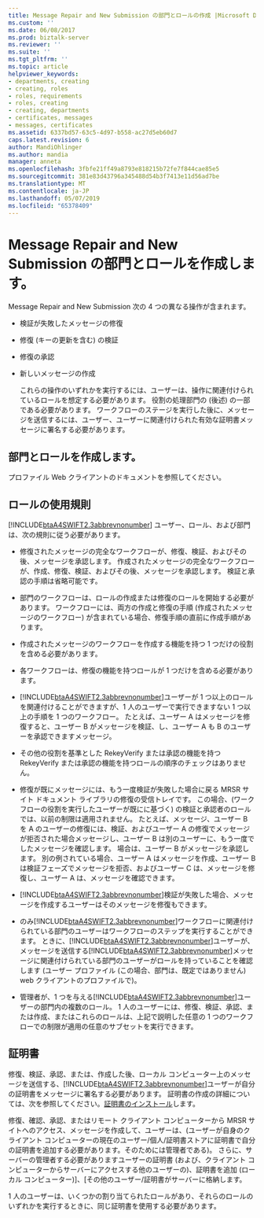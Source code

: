 ```yaml
---
title: Message Repair and New Submission の部門とロールの作成 |Microsoft Docs
ms.custom: ''
ms.date: 06/08/2017
ms.prod: biztalk-server
ms.reviewer: ''
ms.suite: ''
ms.tgt_pltfrm: ''
ms.topic: article
helpviewer_keywords:
- departments, creating
- creating, roles
- roles, requirements
- roles, creating
- creating, departments
- certificates, messages
- messages, certificates
ms.assetid: 6337bd57-63c5-4d97-b558-ac27d5eb60d7
caps.latest.revision: 6
author: MandiOhlinger
ms.author: mandia
manager: anneta
ms.openlocfilehash: 3fbfe21ff49a8793e818215b72fe7f844cae85e5
ms.sourcegitcommit: 381e83d43796a345488d54b3f7413e11d56ad7be
ms.translationtype: MT
ms.contentlocale: ja-JP
ms.lasthandoff: 05/07/2019
ms.locfileid: "65378409"
---
```

# <a name="creating-departments-and-roles-for-message-repair-and-new-submission"></a>Message Repair and New Submission の部門とロールを作成します。
Message Repair and New Submission 次の 4 つの異なる操作が含まれます。  
  
- 検証が失敗したメッセージの修復  
  
- 修復 (キーの更新を含む) の検証  
  
- 修復の承認  
  
- 新しいメッセージの作成  
  
  これらの操作のいずれかを実行するには、ユーザーは、操作に関連付けられているロールを想定する必要があります。 役割の処理部門の (後述) の一部である必要があります。 ワークフローのステージを実行した後に、メッセージを送信するには、ユーザー、ユーザーに関連付けられた有効な証明書メッセージに署名する必要があります。  
  
## <a name="creating-departments-and-roles"></a>部門とロールを作成します。  
 プロファイル Web クライアントのドキュメントを参照してください。  
  
## <a name="rules-of-role-use"></a>ロールの使用規則  
 [!INCLUDE[btaA4SWIFT2.3abbrevnonumber](../../includes/btaa4swift2-3abbrevnonumber-md.md)] ユーザー、ロール、および部門は、次の規則に従う必要があります。  
  
- 修復されたメッセージの完全なワークフローが、修復、検証、およびその後、メッセージを承認します。 作成されたメッセージの完全なワークフローが、作成、修復、検証、およびその後、メッセージを承認します。 検証と承認の手順は省略可能です。  
  
- 部門のワークフローは、ロールの作成または修復のロールを開始する必要があります。 ワークフローには、両方の作成と修復の手順 (作成されたメッセージのワークフロー) が含まれている場合、修復手順の直前に作成手順があります。  
  
- 作成されたメッセージのワークフローを作成する機能を持つ 1 つだけの役割を含める必要があります。  
  
- 各ワークフローは、修復の機能を持つロールが 1 つだけを含める必要があります。  
  
- [!INCLUDE[btaA4SWIFT2.3abbrevnonumber](../../includes/btaa4swift2-3abbrevnonumber-md.md)]ユーザーが 1 つ以上のロールを関連付けることができますが、1 人のユーザーで実行できますない 1 つ以上の手順を 1 つのワークフロー。 たとえば、ユーザー A はメッセージを修復すると、ユーザー B がメッセージを検証、し、ユーザー A も B のユーザーを承認できますメッセージ。  
  
- その他の役割を基準とした RekeyVerify または承認の機能を持つ RekeyVerify または承認の機能を持つロールの順序のチェックはありません。  
  
- 修復が既にメッセージには、もう一度検証が失敗した場合に戻る MRSR サイト ドキュメント ライブラリの修復の受信トレイです。 この場合、(ワークフローの役割を実行したユーザーが既にに基づく) の検証と承認者のロールでは、以前の制限は適用されません。 たとえば、メッセージ、ユーザー B を A のユーザーの修復には、検証、およびユーザー A の修復でメッセージが拒否された場合メッセージし、ユーザー B は別のユーザーに、もう一度でしたメッセージを確認します。 場合は、ユーザー B がメッセージを承認します。 別の例されている場合、ユーザー A はメッセージを作成、ユーザー B は検証フェーズでメッセージを拒否、およびユーザー C は、メッセージを修復し、ユーザー A は、メッセージを確認できます。  
  
- [!INCLUDE[btaA4SWIFT2.3abbrevnonumber](../../includes/btaa4swift2-3abbrevnonumber-md.md)]検証が失敗した場合、メッセージを作成するユーザーはそのメッセージを修復もできます。  
  
- のみ[!INCLUDE[btaA4SWIFT2.3abbrevnonumber](../../includes/btaa4swift2-3abbrevnonumber-md.md)]ワークフローに関連付けられている部門のユーザーはワークフローのステップを実行することができます。 ときに、[!INCLUDE[btaA4SWIFT2.3abbrevnonumber](../../includes/btaa4swift2-3abbrevnonumber-md.md)]ユーザーが、メッセージを送信する[!INCLUDE[btaA4SWIFT2.3abbrevnonumber](../../includes/btaa4swift2-3abbrevnonumber-md.md)]メッセージに関連付けられている部門のユーザーがロールを持っていることを確認します (ユーザー プロファイル (この場合、部門は、既定ではありません) web クライアントのプロファイルで)。  
  
- 管理者が、1 つを与える[!INCLUDE[btaA4SWIFT2.3abbrevnonumber](../../includes/btaa4swift2-3abbrevnonumber-md.md)]ユーザーの部門内の複数のロール。 1 人のユーザーには、修復、検証、承認、または作成、またはこれらのロールは、上記で説明した任意の 1 つのワークフローでの制限が適用の任意のサブセットを実行できます。  
  
## <a name="certificates"></a>証明書  
 修復、検証、承認、または、作成した後、ローカル コンピューター上のメッセージを送信する、[!INCLUDE[btaA4SWIFT2.3abbrevnonumber](../../includes/btaa4swift2-3abbrevnonumber-md.md)]ユーザーが自分の証明書をメッセージに署名する必要があります。 証明書の作成の詳細については、次を参照してください。[証明書のインストール](../../adapters-and-accelerators/accelerator-swift/installing-certificates.md)します。  
  
 修復、確認、承認、またはリモート クライアント コンピューターから MRSR サイトへのアクセス、メッセージを作成して、ユーザーは、(ユーザーが自身のクライアント コンピューターの現在のユーザー/個人/証明書ストアに証明書で自分の証明書を追加する必要があります。そのためには管理者である)。 さらに、サーバーの管理者する必要がありますユーザーの証明書 (および、クライアント コンピューターからサーバーにアクセスする他のユーザーの)、証明書を追加 (ローカル コンピューター)]、[その他のユーザー/証明書がサーバーに格納します。  
  
 1 人のユーザーは、いくつかの割り当てられたロールがあり、それらのロールのいずれかを実行するときに、同じ証明書を使用する必要があります。